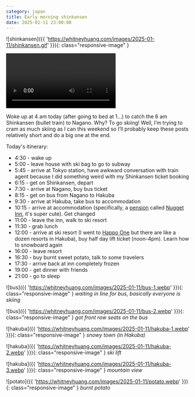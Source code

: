 ```yaml
---
category: japan
title: Early morning shinkansen
date: 2025-01-11 23:00:00
---
```


![shinkansen]({{ 'https://whitneyhuang.com/images/2025-01-11/shinkansen.gif' }}){: class="responsive-image" }

<video controls class="responsive-image">
    <source src="{{ "https://whitneyhuang.com/videos/2025-01-11/shinkansen.webm" }}" type="video/webm">
</video>

Woke up at 4 am today (after going to bed at 1…) to catch the 6 am Shinkansen (bullet train) to Nagano. Why? To go skiing! Well, I’m trying to cram as much skiing as I can this weekend so I’ll probably keep these posts relatively short and do a big one at the end.

Today's itinerary:
- 4:30 - wake up
- 5:00 - leave house with ski bag to go to subway
- 5:45 - arrive at Tokyo station, have awkward conversation with train agent because I did something weird with my Shinkansen ticket booking
- 6:15 - get on Shinkansen, depart
- 7:30 - arrive at Nagano, buy bus ticket
- 8:15 - get on bus from Nagano to Hakuba
- 9:30 - arrive at Hakuba, take bus to accommodation
- 10:15 - arrive at accommodation (specifically, a [pension](https://www.japan-guide.com/e/e2025_pension.html) called [Nugget Inn](https://maps.app.goo.gl/XhWN8m8eowc7e6Gu5), it's super cute). Get changed
- 11:00 - leave the inn, walk to ski resort
- 11:30 - grab lunch
- 12:00 - arrive at ski resort (I went to [Happo One](https://www.hakubavalley.com/en/weather_en/detail_happo_en/) but there are like a dozen resorts in Hakuba), buy half day lift ticket (noon-4pm). Learn how to snowboard again
- 16:00 - leave resort
- 16:30 - buy burnt sweet potato, talk to some travelers
- 17:30 - arrive back at inn completely frozen
- 19:00 - get dinner with friends
- 21:00 - go to sleep

![bus]({{ 'https://whitneyhuang.com/images/2025-01-11/bus-1.webp' }}){: class="responsive-image" }
_waiting in line for bus, basically everyone is skiing_

![bus]({{ 'https://whitneyhuang.com/images/2025-01-11/bus-2.webp' }}){: class="responsive-image" }
_got front row seats on the bus_

![hakuba]({{ 'https://whitneyhuang.com/images/2025-01-11/hakuba-1.webp' }}){: class="responsive-image" }
_snowy town (in Hakuba)_

![hakuba]({{ 'https://whitneyhuang.com/images/2025-01-11/hakuba-2.webp' }}){: class="responsive-image" }
_ski lift_

![hakuba]({{ 'https://whitneyhuang.com/images/2025-01-11/hakuba-3.webp' }}){: class="responsive-image" }
_mountain view_

![potato]({{ 'https://whitneyhuang.com/images/2025-01-11/potato.webp' }}){: class="responsive-image" }
_burnt potato_